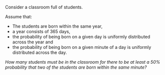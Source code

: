 Consider a classroom full of students.

Assume that:

* The students are born within the same year,
* a year consists of 365 days,
* the probability of being born on a given day is uniformly distributed across the year and
* the probability of being born on a given minute of a day is uniformly distributed across the day.

<em>How many students must be in the classroom for there to be at least a 50% probability that two of the students are born within the same minute?</em>
